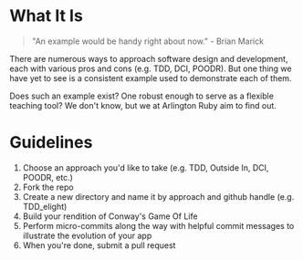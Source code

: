 What It Is
===========

> "An example would be handy right about now." - Brian Marick

There are numerous ways to approach software design and development, each with various pros and cons (e.g. TDD, DCI, POODR). But one thing we have yet to see is a consistent example used to demonstrate each of them.

Does such an example exist? One robust enough to serve as a flexible teaching tool? We don't know, but we at Arlington Ruby aim to find out.



Guidelines
===========

1. Choose an approach you'd like to take (e.g. TDD, Outside In, DCI, POODR, etc.)
2. Fork the repo
3. Create a new directory and name it by approach and github handle (e.g. TDD_elight)
4. Build your rendition of Conway's Game Of Life
5. Perform micro-commits along the way with helpful commit messages to illustrate the evolution of your app
6. When you're done, submit a pull request
